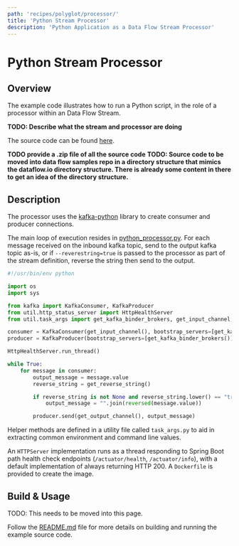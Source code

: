 ```yaml
---
path: 'recipes/polyglot/processor/'
title: 'Python Stream Processor'
description: 'Python Application as a Data Flow Stream Processor'
---
```


# Python Stream Processor

## Overview

The example code illustrates how to run a Python script, in the role of a processor within an Data Flow Stream.

**TODO: Describe what the stream and processor are doing**

The source code can be found [here](https://github.com/chrisjs/python-processor).

**TODO provide a .zip file of all the source code**
**TODO: Source code to be moved into data flow samples repo in a directory structure that mimics the dataflow.io directory structure. There is already some content in there to get an idea of the directory structure.**

## Description

The processor uses the [kafka-python](https://github.com/dpkp/kafka-python) library to create consumer and producer connections.

The main loop of execution resides in [python_processor.py](https://github.com/chrisjs/python-processor/blob/master/python_processor.py).
For each message received on the inbound kafka topic, send to the output kafka topic as-is, or if `--reverestring=true` is passed to the processor as part of the stream definition, reverse the string then send to the output.

```python
#!/usr/bin/env python

import os
import sys

from kafka import KafkaConsumer, KafkaProducer
from util.http_status_server import HttpHealthServer
from util.task_args import get_kafka_binder_brokers, get_input_channel, get_output_channel, get_reverse_string

consumer = KafkaConsumer(get_input_channel(), bootstrap_servers=[get_kafka_binder_brokers()])
producer = KafkaProducer(bootstrap_servers=[get_kafka_binder_brokers()])

HttpHealthServer.run_thread()

while True:
    for message in consumer:
        output_message = message.value
        reverse_string = get_reverse_string()

        if reverse_string is not None and reverse_string.lower() == "true":
            output_message = "".join(reversed(message.value))

        producer.send(get_output_channel(), output_message)
```

Helper methods are defined in a utility file called `task_args.py` to aid in extracting common environment and command line values.

An `HTTPServer` implementation runs as a thread responding to Spring Boot path health check endpoints (`/actuator/health`, `/actuator/info`), with a default implementation of always returning HTTP 200. A `Dockerfile` is provided to create the image.

## Build & Usage

TODO: This needs to be moved into this page.

Follow the [README.md](https://github.com/chrisjs/python-processor/blob/master/README.md) file for more details on building and running the example source code.
